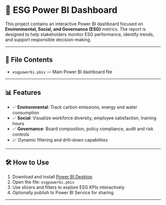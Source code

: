 # 🌱 ESG Power BI Dashboard

This project contains an interactive Power BI dashboard focused on **Environmental, Social, and Governance (ESG)** metrics. The report is designed to help stakeholders monitor ESG performance, identify trends, and support responsible decision-making.

---

## 📁 File Contents

- `esgpowerbi.pbix` — Main Power BI dashboard file

---

## 📊 Features

- ✅ **Environmental**: Track carbon emissions, energy and water consumption
- ✅ **Social**: Visualize workforce diversity, employee satisfaction, training hours
- ✅ **Governance**: Board composition, policy compliance, audit and risk controls
- 📈 Dynamic filtering and drill-down capabilities

---

## 🛠 How to Use

1. Download and install [Power BI Desktop](https://powerbi.microsoft.com/desktop/)
2. Open the file: `esgpowerbi.pbix`
3. Use slicers and filters to explore ESG KPIs interactively
4. Optionally publish to Power BI Service for sharing

---



